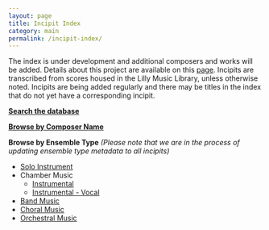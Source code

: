 ```yaml
---
layout: page
title: Incipit Index
category: main
permalink: /incipit-index/
---
```

The index is under development and additional composers and works will be added. Details about this project are available on this [page](https://annakijas1.github.io/rebalancing-music-canon/about/). Incipits are transcribed from scores housed in the Lilly Music Library, unless otherwise noted. Incipits are being added regularly and there may be titles in the index that do not yet have a corresponding incipit.

**[Search the database](https://rebalancing-music-canon.com/_pages/search/)**

**[Browse by Composer Name](https://rebalancing-music-canon.com/composer/)**

**Browse by Ensemble Type** *(Please note that we are in the process of updating ensemble type metadata to all incipits)*
* [Solo Instrument](https://rebalancing-music-canon.com/solo)
* Chamber Music
  * [Instrumental](https://rebalancing-music-canon.com/chamber-i)
  * [Instrumental - Vocal](https://rebalancing-music-canon.com/chamber-iv)
* [Band Music](https://rebalancing-music-canon.com/band)
* [Choral Music](https://rebalancing-music-canon.com/choral)
* [Orchestral Music](https://rebalancing-music-canon.com/orchestra)
